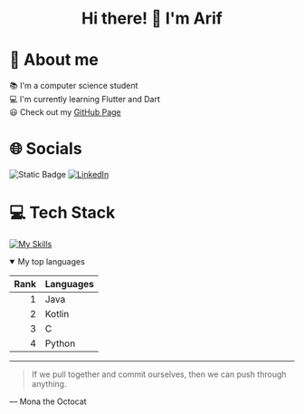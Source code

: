 <h1 align="center">Hi there! 👋 I'm Arif</h1>

# 🌟 About me

📚 I'm a computer science student <br>
💻 I'm currently learning Flutter and Dart <br>
😃 Check out my [GitHub Page](https://arif043.github.io)

# 🌐 Socials
![Static Badge](https://img.shields.io/badge/EMAIL-arif.ertugrul%40tu--dortmund.de-darkgreen?style=for-the-badge&logo=gmail&labelColor=ffffff)
[![LinkedIn](https://img.shields.io/badge/LinkedIn-%230077B5.svg?logo=linkedin&logoColor=white)](https://linkedin.com/in/arif-ertugrul/)


# 💻 Tech Stack
[![My Skills](https://skillicons.dev/icons?i=java,kotlin,androidstudio,c,dart,flutter,git,javascript,html,css,vscode,cmake,bash,arch,debian,atom,clion,eclipse,gradle,idea,latex,linux,mysql,py,pycharm,raspberrypi,regex,sqlite,webstorm&theme=dark)](https://skillicons.dev)


<details open>
<summary>My top languages</summary>


| Rank | Languages |
|-----:|---------------|
|     1| Java          |
|     2| Kotlin        |
|     3| C             |
|     4| Python        |

</details open>



---
> If we pull together and commit ourselves, then we can push through anything.

— Mona the Octocat


<!--
**Arif043/Arif043** is a ✨ _special_ ✨ repository because its `README.md` (this file) appears on your GitHub profile.

Here are some ideas to get you started:

- 🔭 I’m currently working on ...
- 🌱 I’m currently learning ...
- 👯 I’m looking to collaborate on ...
- 🤔 I’m looking for help with ...
- 💬 Ask me about ...
- 📫 How to reach me: ...
- 😄 Pronouns: ...
- ⚡ Fun fact: ...
-->
